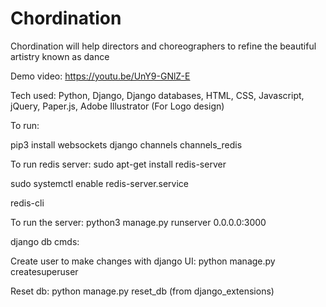 # Chordination
Chordination will help directors and choreographers to refine the beautiful artistry known as dance


Demo video: https://youtu.be/UnY9-GNlZ-E

Tech used: Python, Django, Django databases, HTML, CSS, Javascript, jQuery, Paper.js, Adobe Illustrator (For Logo design)

To run: 

pip3 install websockets django channels channels_redis

To run redis server: 
sudo apt-get install redis-server

sudo systemctl enable redis-server.service

redis-cli

To run the server: 
python3 manage.py runserver 0.0.0.0:3000

django db cmds:

Create user to make changes with django UI: python manage.py createsuperuser

Reset db: python manage.py reset_db (from django_extensions)

